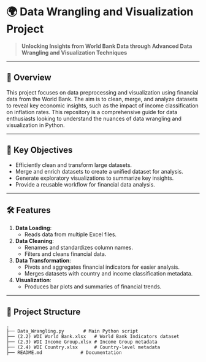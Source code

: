 # 🌍 Data Wrangling and Visualization Project



> **Unlocking Insights from World Bank Data through Advanced Data Wrangling and Visualization Techniques**  

---

## 📌 Overview

This project focuses on data preprocessing and visualization using financial data from the World Bank. The aim is to clean, merge, and analyze datasets to reveal key economic insights, such as the impact of income classification on inflation rates. This repository is a comprehensive guide for data enthusiasts looking to understand the nuances of data wrangling and visualization in Python.

---

## 🎯 Key Objectives

- Efficiently clean and transform large datasets.
- Merge and enrich datasets to create a unified dataset for analysis.
- Generate exploratory visualizations to summarize key insights.
- Provide a reusable workflow for financial data analysis.

---

## 🛠️ Features

1. **Data Loading**:
   - Reads data from multiple Excel files.
2. **Data Cleaning**:
   - Renames and standardizes column names.
   - Filters and cleans financial data.
3. **Data Transformation**:
   - Pivots and aggregates financial indicators for easier analysis.
   - Merges datasets with country and income classification metadata.
4. **Visualization**:
   - Produces bar plots and summaries of financial trends.

---

## 📂 Project Structure

```plaintext
.
├── Data_Wrangling.py       # Main Python script
├── (2.2) WDI World Bank.xlsx   # World Bank Indicators dataset
├── (2.3) WDI Income Group.xlsx # Income Group metadata
├── (2.4) WDI Country.xlsx      # Country-level metadata
├── README.md              # Documentation
